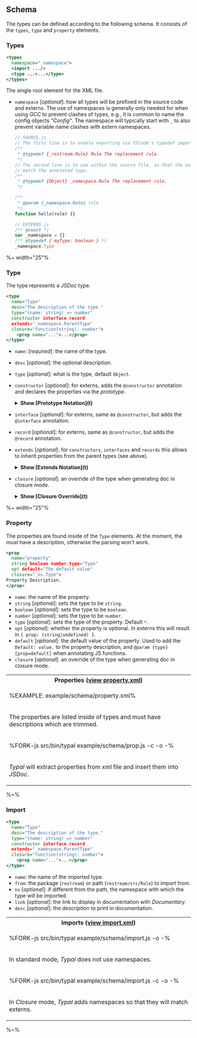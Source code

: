 ## Schema

The types can be defined according to the following schema. It consists of the `types`, `type` and `property` elements.

### Types

```xml
<types
  namespace="_namespace">
  <import .../>
  <type ...>...</type>
</types>

```

The single root element for the XML file.

- `namespace` [_optional_]: how all types will be prefixed in the source code and externs. The use of namespaces is generally only needed for when using _GCC_ to prevent clashes of types, e.g., it is common to name the config objects _"Config"_. The namespace will typically start with `_` to also prevent variable name clashes with extern namespaces.
    ```js
    // SOURCE.js
    // The first line is to enable exporting via VSCode's typedef import.
    /**
     * @typedef {_restream.Rule} Rule The replacement rule.
     */
    // The second line is to use within the source file, so that the externs
    // match the annotated type.
    /**
     * @typedef {Object} _namespace.Rule The replacement rule.
     */

    /**
     * @param {_namespace.Rule} rule
     */
    function hello(rule) {}

    // EXTERNS.js
    /** @const */
    var _namespace = {}
    /** @typedef { myType: boolean } */
    _namespace.Type
    ```

%~ width="25"%

### Type

The type represents a _JSDoc_ type.

```xml
<type
  name="Type"
  desc="The description of the type."
  type="(name: string) => number"
  constructor interface record
  extends="_namespace.ParentType"
  closure="function(string): number">
    <prop name="...">...</prop>
</type>
```

- `name`: [_required_]: the name of the type.
- `desc` [_optional_]: the optional description.
- `type` [_optional_]: what is the type, default `Object`.
- `constructor` [_optional_]: for externs, adds the `@constructor` annotation and declares the properties via the _prototype_.
    <details>
    <summary><strong>Show [Prototype Notation](t)</strong></summary>

    %FORK-js src/bin/typal example/schema/constructor.js -e -o -%
    </details>
- `interface` [_optional_]: for externs, same as `@constructor`, but adds the `@interface` annotation.
- `record` [_optional_]: for externs, same as `@constructor`, but adds the `@record` annotation.
- `extends` [_optional_]: for `constructors`, `interfaces` and `records` this allows to inherit properties from the parent types (see above).
    <details>
    <summary><strong>Show [Extends Notation](t)</strong></summary>
    <table>
    <tr><th align="center">Extends Type (<a href="example/schema/extends.xml">view extends.xml</a>)</th></tr>
    <tr><td>

    %FORK-js src/bin/typal example/schema/extends.js -c -o -%
    </td></tr>
    <tr><td><md2html>

    _JSDoc_ typedefs will contain an extra class denoted with `$` to be able to extend the parent class, because there's no other way to do it: if the typedef had the parent in its type notation (instead of `{Object}`), then the properties wouldn't be applied. The internal `$` class is then merged with the parent class using the `&` symbol which is _TypeScript_-specific, but understood by _VSCode_ (not part of the _JSDoc_ spec, but should be).
    </md2html></tr></td>
    <tr><td>

    %FORK-js src/bin/typal example/schema/extends.js -e -o -%
    </td></tr>
    <tr><td><md2html>

    _Externs_ just add the `@extends` marker when the type is either `@constructor`, `@interface` or `@record`.
    </md2html></tr></td>
    </table>
    </details>
- `closure` [_optional_]: an override of the type when generating doc in closure mode.
    <details>
    <summary><strong>Show [Closure Override](t)</strong></summary>

    <table>
    <tr><th align="center">Closure Override (<a href="example/schema/closure.xml">view closure.xml</a>)</th></tr>
    <tr><td>

    %FORK-js src/bin/typal example/schema/closure.js -c -o -%
    </td></tr>
    <tr><td><md2html>

    In _Closure_ mode, _Typal_ will print the value of the `closure` property. This is helpful for displaying user-readable documentation in README files, but using the types for compilation. There's no way to use both in source code (i.e., the standard type for _VSCode_ and the closure type for _GCC_).
    </md2html></tr></td>
    <tr><td>

    %FORK-js src/bin/typal example/schema/closure.js -o -%
    </td></tr>
    <tr><td><md2html>

    In standard mode, only the `type` attribute is displayed. This is not compatible with _GCC_, therefore should only be used for <a href="#jsdoc-approach">_JSDoc_ approach</a> programming.
    </md2html></tr></td>
    </table>
    </details>

%~ width="25"%

### Property

The properties are found inside of the `Type` elements. At the moment, the *must* have a description, otherwise the parsing won't work.

```xml
<prop
  name="property"
  string boolean number type="Type"
  opt default="The default value"
  closure="_ns.Type">
Property Description.
</prop>
```

- `name`: the name of the property.
- `string` [_optional_]: sets the type to be `string`.
- `boolean` [_optional_]: sets the type to be `boolean`.
- `number` [_optional_]: sets the type to be `number`.
- `type` [_optional_]: sets the type of the property. Default `*`.
- `opt` [_optional_]: whether the property is optional. In externs this will result in `{ prop: (string|undefined) }`.
- `default` [_optional_]: the default value of the property. Used to add the `Default: value.` to the property description, and `@param {type} [prop=default]` when annotating JS functions.
- `closure` [_optional_]: an override of the type when generating doc in closure mode.

<table>
<tr><th>
  Properties (<a href="example/schema/import.xml">view property.xml</a>)
</th></tr>
<tr><td>

%EXAMPLE: example/schema/property.xml%
</td></tr>
<tr><td><md2html>

The properties are listed inside of types and must have descriptions which are trimmed.
</md2html></tr></td>
<tr><td>

%FORK-js src/bin/typal example/schema/prop.js -c -o -%
</td></tr>
<tr><td><md2html>

_Typal_ will extract properties from xml file and insert them into _JSDoc_.
</md2html></tr></td>
</table>


%~%

### Import

```xml
<type
  name="Type"
  desc="The description of the type."
  type="(name: string) => number"
  constructor interface record
  extends="_namespace.ParentType"
  closure="function(string): number">
    <prop name="...">...</prop>
</type>
```

- `name`: the name of the imported type.
- `from`: the package (`restream`) or path (`restream/src/Rule`) to import from.
- `ns` [_optional_]: if different from the path, the namespace with which the type will be imported.
- `link` [_optional_]: the link to display in documentation with _Documentary_.
- `desc` [_optional_]: the description to print in documentation.

<table>
<tr><th>
  Imports (<a href="example/schema/import.xml">view import.xml</a>)
</th></tr>
<tr><td>

%FORK-js src/bin/typal example/schema/import.js -o -%
</td></tr>
<tr><td><md2html>

In standard mode, _Typal_ does not use namespaces.
</md2html></tr></td>
<tr><td>

%FORK-js src/bin/typal example/schema/import.js -c -o -%
</td></tr>
<tr><td><md2html>

In _Closure_ mode, _Typal_ adds namespaces so that they will match externs.
</md2html></tr></td>
</table>

%~%
